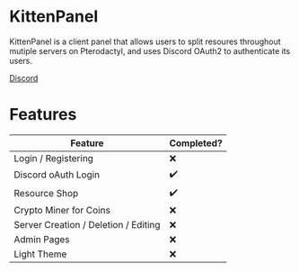 # KittenPanel
KittenPanel is a client panel that allows users to split resoures throughout mutiple servers on Pterodactyl, and uses Discord OAuth2 to authenticate its users.

[Discord](https://discord.gg/a7ADm7NSnx)

# Features
| Feature                                   | Completed? |
|-------------------------------------------|------------|
| Login / Registering                       |❌         |
| Discord oAuth Login                       |✔️         |
| Resource Shop                             |✔️         |
| Crypto Miner for Coins                    |❌         |
| Server Creation / Deletion / Editing      |❌         |
| Admin Pages                               |❌         |
| Light Theme                               |❌         |
